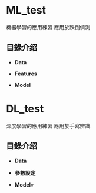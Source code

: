ML_test
====================


機器學習的應用練習
應用於跌倒偵測


## 目錄介绍

- **Data**

- **Features**

- **Model**


DL_test
====================


深度學習的應用練習
應用於手寫辨識


## 目錄介绍

- **Data**

- **參數設定**

- **Model**v

  
